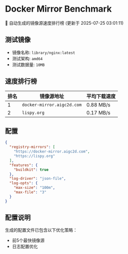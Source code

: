# Docker Mirror Benchmark

🚀 自动生成的镜像源速度排行榜 (更新于 2025-07-25 03:01:11)

## 测试镜像
- 镜像名称: `library/nginx:latest`
- 测试架构: `amd64`
- 测试数据量: `10MB`

## 速度排行榜
| 排名 | 镜像源地址 | 平均下载速度 |
|------|------------|--------------|
| 1 | `docker-mirror.aigc2d.com` | 0.88 MB/s |
| 2 | `lispy.org` | 0.17 MB/s |

## 配置

```json
{
  "registry-mirrors": [
    "https://docker-mirror.aigc2d.com",
    "https://lispy.org"
  ],
  "features": {
    "buildkit": true
  },
  "log-driver": "json-file",
  "log-opts": {
    "max-size": "100m",
    "max-file": "3"
  }
}
```

## 配置说明
生成的配置文件已包含以下优化策略：
- 前5个最快镜像源
- 日志配置优化

